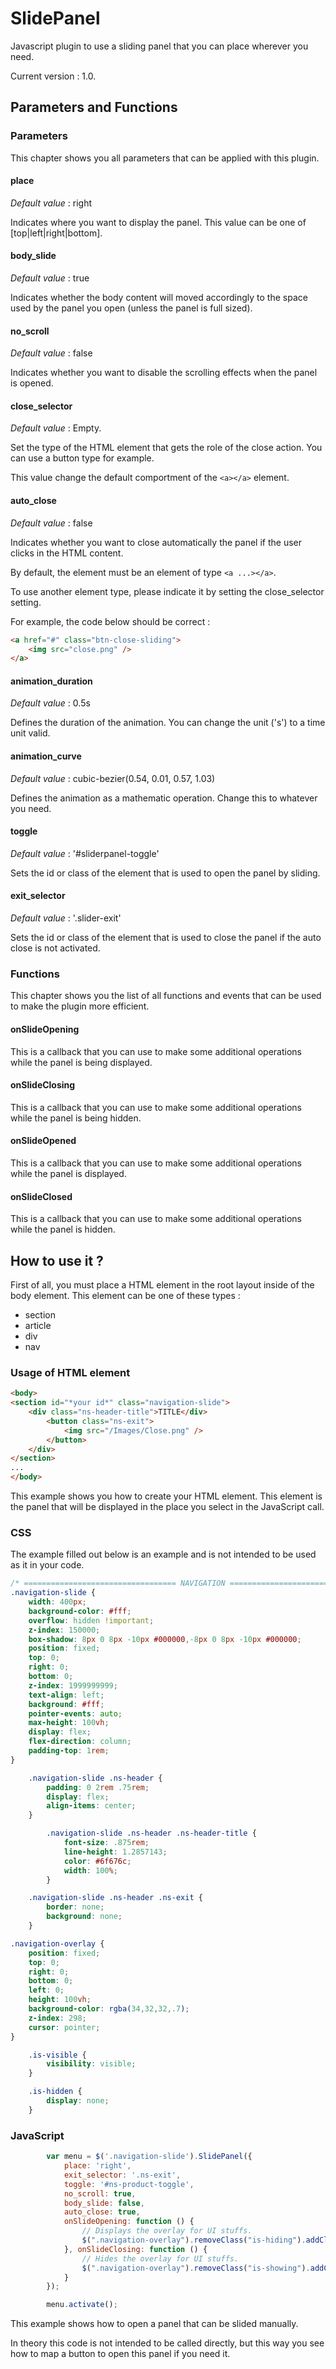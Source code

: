 # SlidePanel

Javascript plugin to use a sliding panel that you can place wherever you need.

Current version : 1.0.

## Parameters and Functions

### Parameters

This chapter shows you all parameters that can be applied with this plugin.

#### place

*Default value* : right

Indicates where you want to display the panel. This value can be one of [top|left|right|bottom].

#### body_slide

*Default value* : true

Indicates whether the body content will moved accordingly to the space used by the panel you open (unless the panel is full sized).

#### no_scroll

*Default value* : false

Indicates whether you want to disable the scrolling effects when the panel is opened.

#### close_selector

*Default value* : Empty.

Set the type of the HTML element that gets the role of the close action. You can use a button type for example.

This value change the default comportment of the `<a></a>` element.

#### auto_close

*Default value* : false

Indicates whether you want to close automatically the panel if the user clicks in the HTML content.

By default, the element must be an element of type `<a ...></a>`.

To use another element type, please indicate it by setting the close_selector setting.

For example, the code below should be correct :

```html
<a href="#" class="btn-close-sliding">
    <img src="close.png" />
</a>
```

#### animation_duration

*Default value* : 0.5s

Defines the duration of the animation. You can change the unit ('s') to a time unit valid.

#### animation_curve

*Default value* : cubic-bezier(0.54, 0.01, 0.57, 1.03)

Defines the animation as a mathematic operation. Change this to whatever you need.

#### toggle

*Default value* : '#sliderpanel-toggle'

Sets the id or class of the element that is used to open the panel by sliding.

#### exit_selector

*Default value* : '.slider-exit'

Sets the id or class of the element that is used to close the panel if the auto close is not activated.

### Functions

This chapter shows you the list of all functions and events that can be used to make the plugin more efficient.

#### onSlideOpening

This is a callback that you can use to make some additional operations while the panel is being displayed.

#### onSlideClosing

This is a callback that you can use to make some additional operations while the panel is being hidden.

#### onSlideOpened

This is a callback that you can use to make some additional operations while the panel is displayed.

#### onSlideClosed

This is a callback that you can use to make some additional operations while the panel is hidden.

## **How to use it ?**

First of all, you must place a HTML element in the root layout inside of the body element.
This element can be one of these types :

* section
* article
* div
* nav

### Usage of HTML element

```html
<body>
<section id="*your id*" class="navigation-slide">
    <div class="ns-header-title">TITLE</div>
        <button class="ns-exit">
            <img src="/Images/Close.png" />
        </button>
    </div>
</section>
...
</body>
```

This example shows you how to create your HTML element. This element is the panel that will be displayed in the place you select in the JavaScript call.

### CSS

The example filled out below is an example and is not intended to be used as it in your code.

```css
/* ================================== NAVIGATION ================================== */
.navigation-slide {
    width: 400px;
    background-color: #fff;
    overflow: hidden !important;
    z-index: 150000;
    box-shadow: 8px 0 8px -10px #000000,-8px 0 8px -10px #000000;
    position: fixed;
    top: 0;
    right: 0;
    bottom: 0;
    z-index: 1999999999;
    text-align: left;
    background: #fff;
    pointer-events: auto;
    max-height: 100vh;
    display: flex;
    flex-direction: column;
    padding-top: 1rem;
}

    .navigation-slide .ns-header {
        padding: 0 2rem .75rem;
        display: flex;
        align-items: center;
    }

        .navigation-slide .ns-header .ns-header-title {
            font-size: .875rem;
            line-height: 1.2857143;
            color: #6f676c;
            width: 100%;
        }

    .navigation-slide .ns-header .ns-exit {
        border: none;
        background: none;
    }

.navigation-overlay {
    position: fixed;
    top: 0;
    right: 0;
    bottom: 0;
    left: 0;
    height: 100vh;
    background-color: rgba(34,32,32,.7);
    z-index: 298;
    cursor: pointer;
}

    .is-visible {
        visibility: visible;
    }

    .is-hidden {
        display: none;
    }
```

### JavaScript

```javascript
        var menu = $('.navigation-slide').SlidePanel({
            place: 'right',
            exit_selector: '.ns-exit',
            toggle: '#ns-product-toggle',
            no_scroll: true,
            body_slide: false,
            auto_close: true,
            onSlideOpening: function () {
                // Displays the overlay for UI stuffs.
                $(".navigation-overlay").removeClass("is-hiding").addClass("is-showing");
            }, onSlideClosing: function () {
                // Hides the overlay for UI stuffs.
                $(".navigation-overlay").removeClass("is-showing").addClass("is-hiding");
            }
        });

        menu.activate();
```

This example shows how to open a panel that can be slided manually.

In theory this code is not intended to be called directly, but this way you see how to map a button to open this panel if you need it.
